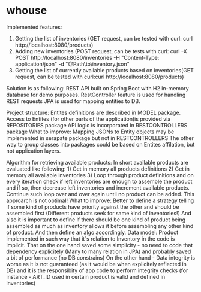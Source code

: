 # whouse


Implemented features:

1) Getting the list of inventories (GET request, can be tested with curl: curl http://localhost:8080/products)
2) Adding new inventories (POST request, can be tests with curl: curl -X POST http://localhost:8080/inventories -H "Content-Type: application/json" -d "@Path\to\inventory.json"
3) Getting the list of currently available products based on inventories(GET request, can be tested with curl:curl http://localhost:8080/products)

Solution is as following:
	REST API built on Spring Boot with H2 in-memory database for demo purposes.
	RestController feature is used for handling REST requests
	JPA is used for mapping entities to DB.

Project structure:
	Entites definitions are described in MODEL package.
	Access to Entites (for other parts of the application)is provided via REPOSITORIES package
	API logic is incorporated in RESTCONTROLLERS package
	What to improve:
		Mapping JSONs to Entity objects may be implemented in serapate package but not in RESTCONTROLLERS
	The other way to group classes into packages could be based on Entites affilation, but not application layers.

Algorithm for retrieving available products:
	In short available products are evaluated like following:
		1) Get in memory all products definitions
		2) Get in memory all available inventories
		3) Loop through product definitions 
			  and on every iteration check if left inventories are enough to assemble the product 
			  and if so, then decrease left inventories and increment available products.
		   Continue such loop over and over again until no product can be added.
		   This approarch is not optimal!
    What to improve:
		Better to define a strategy telling if some kind of products have priority against the other 
		and should be assembled first (Different products seek for same kind of inventories!)
		And also it is important to define if there should be one kind of product being assembled as much as inventory allows it
		before assembling any other kind of product.
		And then define an algo accordingly.
Data model:
	Product implemented in such way that it`s relation to Inventory in the code is implicit.
	That on the one hand saved some simplicity - no need to code that dependency explicitely (Many to many relation in JPA)
	and probably saved a bit of performance (no DB constrains)
	On the other hand - Data integrity is worse as it is not guaranteed (as it would be when explicitely reflected in DB)
    and it is the responsibity of app code to perform integrity checks (for instance - ART_ID used in certain product is valid and defined in inventories)	


